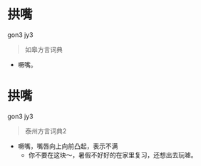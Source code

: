 # 拱嘴
gon3 jy3
> 如皋方言词典
- 噘嘴。


# 拱嘴
gon3 jy3
> 泰州方言词典2
- 噘嘴，嘴唇向上向前凸起，表示不满
  - 你不要在这块～，暑假不好好的在家里复习，还想出去玩㖸。